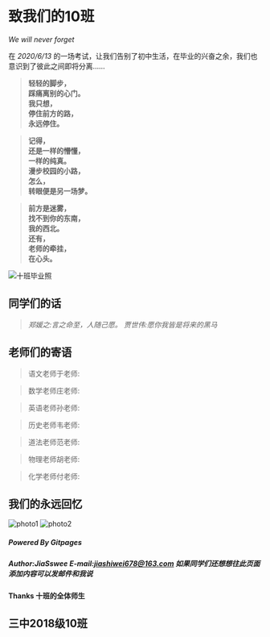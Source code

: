 # 致我们的10班 #
*We will never forget*

在 *2020/6/13* 的一场考试，让我们告别了初中生活，在毕业的兴奋之余，我们也意识到了彼此之间即将分离……

>**轻轻的脚步，**  
**踩痛离别的心门。**  
**我只想，**  
**停住前方的路，**  
**永远停住。**

>**记得，**  
**还是一样的懵懂，**  
**一样的纯真。**  
**漫步校园的小路，**  
**怎么，**  
**转眼便是另一场梦。**

>**前方是迷雾，**  
**找不到你的东南，**  
**我的西北。**  
**还有，**  
**老师的牵挂，**  
**在心头。**

![十班毕业照](https://cdn.jsdelivr.net/gh/jxsz201810/jxsz201810.github.io@res/32bfd8dc82be0fad.jpg?raw=true)

## 同学们的话 ##

>*郑媛之:言之命至，人随己愿。*
>*贾世伟:愿你我皆是将来的黑马*


## 老师们的寄语 ##
>语文老师于老师:

>数学老师庄老师:

>英语老师孙老师:

>历史老师韦老师:

>道法老师范老师:

>物理老师胡老师:

>化学老师付老师:



## 我们的永远回忆 ##

![photo1](https://cdn.jsdelivr.net/gh/jxsz201810/jxsz201810.github.io@res/-644aff6f840b8422.jpg)
![photo2](https://cdn.jsdelivr.net/gh/jxsz201810/jxsz201810.github.io@res/-3ad88d681b58368f.jpg)

##### Powered By Gitpages #####
##### Author:JiaSswee E-mail:jiashiwei678@163.com 如果同学们还想想往此页面添加内容可以发邮件和我说 #####
####  Thanks 十班的全体师生 ####

## 三中2018级10班 ###




